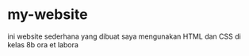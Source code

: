 # my-website
ini website sederhana yang dibuat saya mengunakan HTML dan CSS di kelas 8b ora et labora
